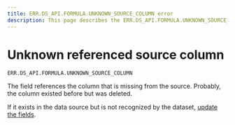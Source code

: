 ```yaml
---
title: ERR.DS_API.FORMULA.UNKNOWN_SOURCE_COLUMN error
description: This page describes the ERR.DS_API.FORMULA.UNKNOWN_SOURCE_COLUMN error.
---
```


# Unknown referenced source column

`ERR.DS_API.FORMULA.UNKNOWN_SOURCE_COLUMN`

The field references the column that is missing from the source. Probably, the column existed before but was deleted.

If it exists in the data source but is not recognized by the dataset, [update the fields](../../dataset/create-dataset.md#update-fields).
